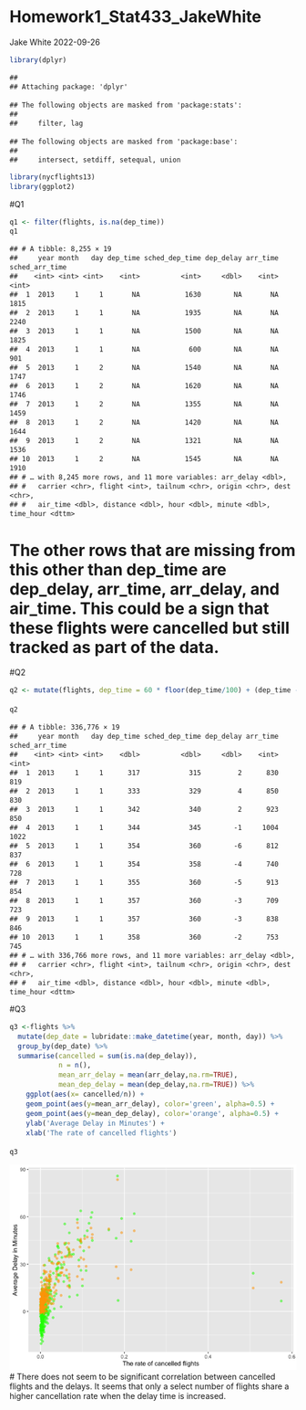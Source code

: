 Homework1_Stat433_JakeWhite
================
Jake White
2022-09-26

``` r
library(dplyr)
```

    ## 
    ## Attaching package: 'dplyr'

    ## The following objects are masked from 'package:stats':
    ## 
    ##     filter, lag

    ## The following objects are masked from 'package:base':
    ## 
    ##     intersect, setdiff, setequal, union

``` r
library(nycflights13)
library(ggplot2)
```

\#Q1

``` r
q1 <- filter(flights, is.na(dep_time))
q1
```

    ## # A tibble: 8,255 × 19
    ##     year month   day dep_time sched_dep_time dep_delay arr_time sched_arr_time
    ##    <int> <int> <int>    <int>          <int>     <dbl>    <int>          <int>
    ##  1  2013     1     1       NA           1630        NA       NA           1815
    ##  2  2013     1     1       NA           1935        NA       NA           2240
    ##  3  2013     1     1       NA           1500        NA       NA           1825
    ##  4  2013     1     1       NA            600        NA       NA            901
    ##  5  2013     1     2       NA           1540        NA       NA           1747
    ##  6  2013     1     2       NA           1620        NA       NA           1746
    ##  7  2013     1     2       NA           1355        NA       NA           1459
    ##  8  2013     1     2       NA           1420        NA       NA           1644
    ##  9  2013     1     2       NA           1321        NA       NA           1536
    ## 10  2013     1     2       NA           1545        NA       NA           1910
    ## # … with 8,245 more rows, and 11 more variables: arr_delay <dbl>,
    ## #   carrier <chr>, flight <int>, tailnum <chr>, origin <chr>, dest <chr>,
    ## #   air_time <dbl>, distance <dbl>, hour <dbl>, minute <dbl>, time_hour <dttm>

# The other rows that are missing from this other than dep_time are dep_delay, arr_time, arr_delay, and air_time. This could be a sign that these flights were cancelled but still tracked as part of the data.

\#Q2

``` r
q2 <- mutate(flights, dep_time = 60 * floor(dep_time/100) + (dep_time - floor(dep_time/100) * 100), sched_dep_time = 60 * floor(sched_dep_time/100) + (sched_dep_time - floor(sched_dep_time/100) * 100))

q2
```

    ## # A tibble: 336,776 × 19
    ##     year month   day dep_time sched_dep_time dep_delay arr_time sched_arr_time
    ##    <int> <int> <int>    <dbl>          <dbl>     <dbl>    <int>          <int>
    ##  1  2013     1     1      317            315         2      830            819
    ##  2  2013     1     1      333            329         4      850            830
    ##  3  2013     1     1      342            340         2      923            850
    ##  4  2013     1     1      344            345        -1     1004           1022
    ##  5  2013     1     1      354            360        -6      812            837
    ##  6  2013     1     1      354            358        -4      740            728
    ##  7  2013     1     1      355            360        -5      913            854
    ##  8  2013     1     1      357            360        -3      709            723
    ##  9  2013     1     1      357            360        -3      838            846
    ## 10  2013     1     1      358            360        -2      753            745
    ## # … with 336,766 more rows, and 11 more variables: arr_delay <dbl>,
    ## #   carrier <chr>, flight <int>, tailnum <chr>, origin <chr>, dest <chr>,
    ## #   air_time <dbl>, distance <dbl>, hour <dbl>, minute <dbl>, time_hour <dttm>

\#Q3

``` r
q3 <-flights %>%
  mutate(dep_date = lubridate::make_datetime(year, month, day)) %>%
  group_by(dep_date) %>%
  summarise(cancelled = sum(is.na(dep_delay)), 
            n = n(),
            mean_arr_delay = mean(arr_delay,na.rm=TRUE),
            mean_dep_delay = mean(dep_delay,na.rm=TRUE)) %>%
    ggplot(aes(x= cancelled/n)) + 
    geom_point(aes(y=mean_arr_delay), color='green', alpha=0.5) + 
    geom_point(aes(y=mean_dep_delay), color='orange', alpha=0.5) + 
    ylab('Average Delay in Minutes') + 
    xlab('The rate of cancelled flights')

q3
```

![](README_files/figure-gfm/unnamed-chunk-5-1.png)<!-- --> \# There does
not seem to be significant correlation between cancelled flights and the
delays. It seems that only a select number of flights share a higher
cancellation rate when the delay time is increased.
